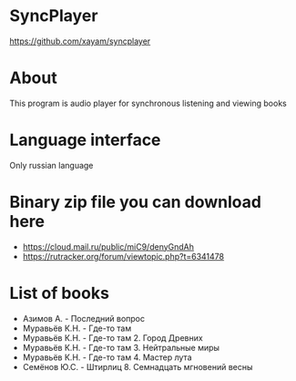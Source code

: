 # SyncPlayer
https://github.com/xayam/syncplayer

# About
This program is audio player for synchronous listening and viewing books

# Language interface
Only russian language

# Binary zip file you can download here
- https://cloud.mail.ru/public/miC9/denyGndAh
- https://rutracker.org/forum/viewtopic.php?t=6341478

# List of books
- Азимов А. - Последний вопрос
- Муравьёв К.Н. - Где-то там
- Муравьёв К.Н. - Где-то там 2. Город Древних
- Муравьёв К.Н. - Где-то там 3. Нейтральные миры
- Муравьёв К.Н. - Где-то там 4. Мастер лута
- Семёнов Ю.С. - Штирлиц 8. Семнадцать мгновений весны
